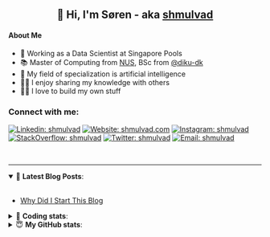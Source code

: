 <h2 align="center">
	👋 Hi, I'm Søren - aka <a href="https://shmulvad.com">shmulvad</a>
</h2>

#### About Me
- 🤖 Working as a Data Scientist at Singapore Pools
- 📚 Master of Computing from [NUS], BSc from [@diku-dk]
- 🧠 My field of specialization is artificial intelligence
- 👨‍🏫 I enjoy sharing my knowledge with others
- 👨‍💻 I love to build my own stuff

### Connect with me:

[![Linkedin: shmulvad](https://img.shields.io/badge/shmulvad-blue?style=flat&logo=Linkedin&logoColor=white)][linkedin]
[![Website: shmulvad.com](https://img.shields.io/badge/shmulvad.com-47CCCC?&style=flat&logo=Google-Chrome&logoColor=white)][website]
[![Instagram: shmulvad](https://img.shields.io/badge/-@shmulvad-purple?style=flat&logo=Instagram&logoColor=white)][instagram]
[![StackOverflow: shmulvad](https://img.shields.io/badge/shmulvad-FE7A16?style=flat&logo=stack-overflow&logoColor=white)][stackOverflow]
[![Twitter: shmulvad](https://img.shields.io/badge/@shmulvad-1ca0f1?style=flat&logo=twitter&logoColor=white)][twitter]
[![Email: shmulvad](https://img.shields.io/badge/shmulvad-D14836?style=flat&logo=gmail&logoColor=white)][mail]

<br />

---

<details open>
 <summary>📕 <b>Latest Blog Posts</b>: </summary>

<br>

<!-- BLOG-POST-LIST:START -->
- [Why Did I Start This Blog](https://shmulvad.com/blog/why-did-start-this-blog)
<!-- BLOG-POST-LIST:END -->

</details>

<!-- --- -->

<details>
 <summary>🤖 <b>Coding stats</b>: </summary>

<br>

NOTE: Doesn't track coding at work or work done in environments such as Jupyter Notebooks.

<!--START_SECTION:waka-->
![Code Time](http://img.shields.io/badge/Code%20Time-2%2C624%20hrs%2016%20mins-blue)

**I'm a Night 🦉** 

```text
🌞 Morning                478 commits         ██░░░░░░░░░░░░░░░░░░░░░░░   08.35 % 
🌆 Daytime                1560 commits        ███████░░░░░░░░░░░░░░░░░░   27.25 % 
🌃 Evening                2233 commits        ██████████░░░░░░░░░░░░░░░   39.01 % 
🌙 Night                  1453 commits        ██████░░░░░░░░░░░░░░░░░░░   25.38 % 
```


📊 **This Week I Spent My Time On** 

```text
💬 Programming Languages: 
Python                   8 hrs 18 mins       ██████████████░░░░░░░░░░░   54.20 % 
Other                    3 hrs 18 mins       █████░░░░░░░░░░░░░░░░░░░░   21.52 % 
Text                     38 mins             █░░░░░░░░░░░░░░░░░░░░░░░░   04.24 % 
YAML                     36 mins             █░░░░░░░░░░░░░░░░░░░░░░░░   03.98 % 
TypeScript               33 mins             █░░░░░░░░░░░░░░░░░░░░░░░░   03.61 % 

🔥 Editors: 
VS Code                  11 hrs 38 mins      ███████████████████░░░░░░   75.89 % 
Zsh                      3 hrs 16 mins       █████░░░░░░░░░░░░░░░░░░░░   21.32 % 
Sublime Text             25 mins             █░░░░░░░░░░░░░░░░░░░░░░░░   02.79 % 

🐱‍💻 Projects: 
km24-core                11 hrs 10 mins      ██████████████████░░░░░░░   72.87 % 
company-scrapers         2 hrs 41 mins       ████░░░░░░░░░░░░░░░░░░░░░   17.57 % 
hit-locator              38 mins             █░░░░░░░░░░░░░░░░░░░░░░░░   04.16 % 
Unknown Project          25 mins             █░░░░░░░░░░░░░░░░░░░░░░░░   02.79 % 
dmarc-analyse            12 mins             ░░░░░░░░░░░░░░░░░░░░░░░░░   01.32 % 
```


 Last Updated on 18/07/2024 18:45:59 UTC
<!--END_SECTION:waka-->

</details>

<!-- --- -->

<details>
 <summary>😇 <b>My GitHub stats</b>: </summary>

<br>

<img align="left" alt="shmulvad's Github Stats" src="https://github-readme-stats.vercel.app/api?username=shmulvad&show_icons=true&hide_border=true" />

</details>



[website]: https://shmulvad.com
[twitter]: https://twitter.com/shmulvad
[linkedin]: https://linkedin.com/in/shmulvad
[instagram]: https://instagram.com/shmulvad
[stackOverflow]: https://stackoverflow.com/users/9248793/shmulvad
[mail]: mailto:shmulvad@gmail.com
[@diku-dk]: https://github.com/diku-dk
[github]: https://github.com/shmulvad
[NUS]: https://www.nus.edu.sg